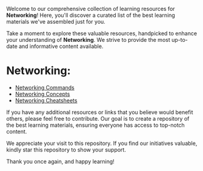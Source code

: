 Welcome to our comprehensive collection of learning resources for **Networking**! Here, you'll discover a curated list of the best learning materials we've assembled just for you.

Take a moment to explore these valuable resources, handpicked to enhance your understanding of **Networking**. We strive to provide the most up-to-date and informative content available.

# Networking:

- [Networking Commands](networking-commands.md)
- [Networking Concepts](networking-concepts.md)
- [Networking Cheatsheets](cheatsheet)

If you have any additional resources or links that you believe would benefit others, please feel free to contribute. Our goal is to create a repository of the best learning materials, ensuring everyone has access to top-notch content.

We appreciate your visit to this repository. If you find our initiatives valuable, kindly star this repository to show your support.

Thank you once again, and happy learning!